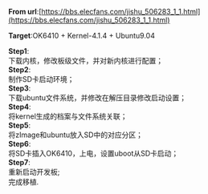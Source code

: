 **From url**:[https://bbs.elecfans.com/jishu_506283_1_1.html](https://bbs.elecfans.com/jishu_506283_1_1.html) <br>

**Target**:OK6410 + Kernel-4.1.4 + Ubuntu9.04 <br>

**Step1**: <br>
    下载内核，修改板级文件，并对新内核进行配置； <br>
**Step2**: <br>
    制作SD卡启动环境； <br>
**Step3**: <br>
    下载ubuntu文件系统，并修改在解压目录修改启动设置； <br>
**Step4**: <br>
     将kernel生成的档案与文件系统关联； <br>
**Step5**: <br>
     将zImage和ubuntu放入SD中的对应分区； <br>
**Step6**: <br>
     将SD卡插入OK6410，上电，设置uboot从SD卡启动； <br>
**Step7**: <br>
     重新启动开发板; <br>
     完成移植. <br>
